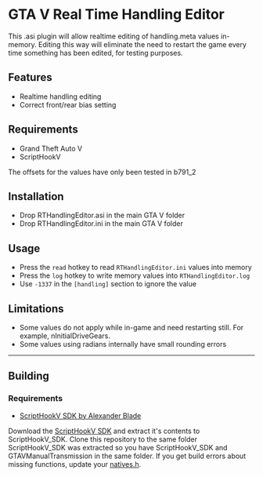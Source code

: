 GTA V Real Time Handling Editor
===========

This .asi plugin will allow realtime editing of handling.meta values in-memory. Editing this way will eliminate the need to restart the game every time something has been edited, for testing purposes.

## Features
* Realtime handling editing
* Correct front/rear bias setting

## Requirements
* Grand Theft Auto V
* ScriptHookV

The offsets for the values have only been tested in b791_2

## Installation
* Drop RTHandlingEditor.asi in the main GTA V folder
* Drop RTHandlingEditor.ini in the main GTA V folder

## Usage
* Press the `read` hotkey to read `RTHandlingEditor.ini` values into memory
* Press the `log` hotkey to write memory values into `RTHandlingEditor.log`
* Use `-1337` in the `[handling]` section to ignore the value

## Limitations
* Some values do not apply while in-game and need restarting still. For example, nInitialDriveGears.
* Some values using radians internally have small rounding errors

------------------------------

## Building

### Requirements
* [ScriptHookV SDK by Alexander Blade](http://www.dev-c.com/gtav/scripthookv/)

Download the [ScriptHookV SDK](http://www.dev-c.com/gtav/scripthookv/) and extract it's contents to ScriptHookV_SDK. 
Clone this repository to the same folder ScriptHookV_SDK was extracted so you have ScriptHookV_SDK and GTAVManualTransmission in the same folder. If you get build errors about missing functions, update your [natives.h](http://www.dev-c.com/nativedb/natives.h).

